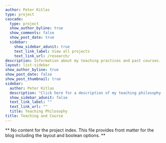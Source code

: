 ```yaml
---
author: Peter Kitlas
type: project
cascade:
  type: project
  show_author_byline: true
  show_comments: false
  show_post_date: true
  sidebar:
    show_sidebar_adunit: true
    text_link_label: View all projects
    text_link_url: /research/
description: Information about my teaching practices and past courses.
layout: list-sidebar
show_author_byline: true
show_post_date: false
show_post_thumbnail: true
sidebar:
  author: Peter Kitlas
  description: "Click here for a description of my teaching philosophy. You can also browse through my past courses and syllabi."
  show_sidebar_adunit: false
  text_link_label: ""
  text_link_url: ""
  title: Teaching Philosophy
title: Teaching and Course
---
```


** No content for the project index. This file provides front matter for the blog including the layout and boolean options. **
